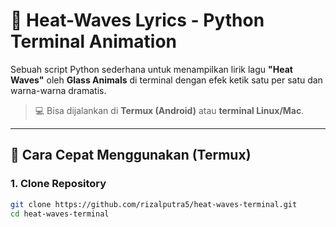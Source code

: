 # 🎵 Heat-Waves Lyrics - Python Terminal Animation

Sebuah script Python sederhana untuk menampilkan lirik lagu **"Heat Waves"** oleh **Glass Animals** di terminal dengan efek ketik satu per satu dan warna-warna dramatis.

> 💻 Bisa dijalankan di **Termux (Android)** atau **terminal Linux/Mac**.

---

## 🚀 Cara Cepat Menggunakan (Termux)

### 1. Clone Repository
```bash
git clone https://github.com/rizalputra5/heat-waves-terminal.git
cd heat-waves-terminal

